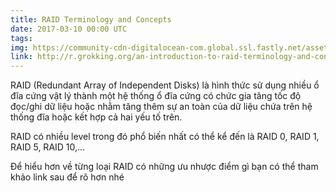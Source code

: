 ```yaml
---
title: RAID Terminology and Concepts
date: 2017-03-10 00:00 UTC
tags:
img: https://community-cdn-digitalocean-com.global.ssl.fastly.net/assets/tutorials/images/large/RAID_intro_tw_kasia.png?1472478416
link: http://r.grokking.org/an-introduction-to-raid-terminology-and-concepts 
---
```


RAID (Redundant Array of Independent Disks) là hình thức sử dụng nhiều ổ đĩa cứng vật lý thành một hệ thống ổ đĩa cứng có chức gia tăng tốc độ đọc/ghi dữ liệu hoặc nhằm tăng thêm sự an toàn của dữ liệu chứa trên hệ thống đĩa hoặc kết hợp cả hai yếu tố trên.

RAID có nhiều level trong đó phổ biến nhất có thể kể đến là RAID 0, RAID 1, RAID 5, RAID 10,...

Để hiểu hơn về từng loại RAID có những ưu nhược điểm gì bạn có thể tham khảo link sau để rõ hơn nhé